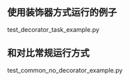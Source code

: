 ## 使用装饰器方式运行的例子

test_decorator_task_example.py




## 和对比常规运行方式

test_common_no_decorator_example.py